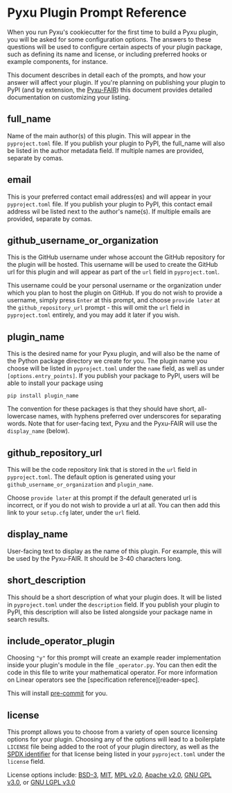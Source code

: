 # Pyxu Plugin Prompt Reference

When you run Pyxu's cookiecutter for the first time to build a Pyxu plugin,
you will be asked for some configuration options. The answers to these questions
will be used to configure certain aspects of your plugin package, such as defining
its name and license, or including preferred hooks or example components, for instance.

This document describes in detail each of the prompts, and how your answer will affect
your plugin. If you're planning on publishing your plugin to PyPI (and by extension, the
[Pyxu-FAIR](https://pyxu-org.github.io/fair/index.html)) this document provides detailed documentation
on customizing your listing.

## full_name

Name of the main author(s) of this plugin. This will appear in the `pyproject.toml` file. If you
publish your plugin to PyPI, the full_name will also be listed in the author metadata field.
If multiple names are provided, separate by comas.

## email

This is your preferred contact email address(es) and will appear in your `pyproject.toml`
file. If you publish your plugin to PyPI, this contact email address wil be
listed next to the author's name(s).
If multiple emails are provided, separate by comas.

## github_username_or_organization

This is the GitHub username under whose account the GitHub repository for the
plugin will be hosted. This username will be used to create the GitHub url
for this plugin and will appear as part of the `url` field in `pyproject.toml`.

This username could be your personal username or the organization under which
you plan to host the plugin on GitHub. If you do not wish to provide a username,
simply press `Enter` at this prompt, and choose `provide later` at the
`github_repository_url` prompt - this will omit the `url` field in `pyproject.toml`
entirely, and you may add it later if you wish.

## plugin_name

This is the desired name for your Pyxu plugin, and will also be the name
of the Python package directory we create for you. The plugin name you choose
will be listed in `pyproject.toml` under the `name` field, as well as under
`[options.entry_points]`. If you publish your package to PyPI, users will be able
to install your package using

```
pip install plugin_name
```

The convention for these packages is that they should have short, all-lowercase
names, with hyphens preferred over underscores for separating words. Note that
for user-facing text, Pyxu and the Pyxu-FAIR will use the `display_name` (below).

## github_repository_url

This will be the code repository link that is stored in the `url` field in
`pyproject.toml`. The default option is generated using your `github_username_or_organization` and `plugin_name`.

Choose `provide later` at this prompt if the default generated url is incorrect,
or if you do not wish to provide a url at all. You can then add this link to your
`setup.cfg` later, under the `url` field.

## display_name

User-facing text to display as the name of this plugin. For example, this will be
used by the Pyxu-FAIR. It should be 3-40 characters long. 

## short_description

This should be a short description of what your plugin does. It will be listed
in `pyproject.toml` under the `description` field. If you publish your plugin to PyPI,
this description will also be listed alongside your package name in search results.

## include_operator_plugin

Choosing `"y"` for this prompt will create an example reader implementation
inside your plugin's module in the file `_operator.py`. You can then edit the code in this
file to write your mathematical operator. For more information on Linear operators see the
[specification reference][reader-spec].


This will install [pre-commit](https://pre-commit.com) for you. 

## license

This prompt allows you to choose from a variety of open source licensing options
for your plugin. Choosing any of the options will lead to a boilerplate `LICENSE`
file being added to the root of your plugin directory, as well as the [SPDX identifier](https://spdx.org/licenses/)
for that license being listed in your `pyproject.toml` under the `license` field.

License options include: [BSD-3], [MIT], [MPL v2.0], [Apache v2.0], [GNU GPL v3.0], or [GNU LGPL v3.0]

[glob pattern]: https://en.wikipedia.org/wiki/Glob_(programming)
[mit]: http://opensource.org/licenses/MIT
[mpl v2.0]: https://www.mozilla.org/media/MPL/2.0/index.txt
[bsd-3]: http://opensource.org/licenses/BSD-3-Clause
[gnu gpl v3.0]: http://www.gnu.org/licenses/gpl-3.0.txt
[gnu lgpl v3.0]: http://www.gnu.org/licenses/lgpl-3.0.txt
[apache v2.0]: http://www.apache.org/licenses/LICENSE-2.0


